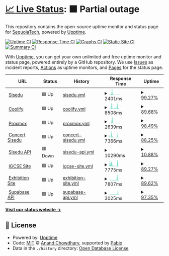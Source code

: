 # [📈 Live Status](https://uptime.sisedu.org): <!--live status--> **🟧 Partial outage**

This repository contains the open-source uptime monitor and status page for [SequoiaTech](https://uptime.sisedu.org), powered by [Upptime](https://github.com/upptime/upptime).

[![Uptime CI](https://github.com/SequoiaTech/uptime/workflows/Uptime%20CI/badge.svg)](https://github.com/SequoiaTech/uptime/actions?query=workflow%3A%22Uptime+CI%22)
[![Response Time CI](https://github.com/SequoiaTech/uptime/workflows/Response%20Time%20CI/badge.svg)](https://github.com/SequoiaTech/uptime/actions?query=workflow%3A%22Response+Time+CI%22)
[![Graphs CI](https://github.com/SequoiaTech/uptime/workflows/Graphs%20CI/badge.svg)](https://github.com/SequoiaTech/uptime/actions?query=workflow%3A%22Graphs+CI%22)
[![Static Site CI](https://github.com/SequoiaTech/uptime/workflows/Static%20Site%20CI/badge.svg)](https://github.com/SequoiaTech/uptime/actions?query=workflow%3A%22Static+Site+CI%22)
[![Summary CI](https://github.com/SequoiaTech/uptime/workflows/Summary%20CI/badge.svg)](https://github.com/SequoiaTech/uptime/actions?query=workflow%3A%22Summary+CI%22)

With [Upptime](https://upptime.js.org), you can get your own unlimited and free uptime monitor and status page, powered entirely by a GitHub repository. We use [Issues](https://github.com/SequoiaTech/uptime/issues) as incident reports, [Actions](https://github.com/SequoiaTech/uptime/actions) as uptime monitors, and [Pages](https://uptime.sisedu.org) for the status page.

<!--start: status pages-->
<!-- This summary is generated by Upptime (https://github.com/upptime/upptime) -->
<!-- Do not edit this manually, your changes will be overwritten -->
<!-- prettier-ignore -->
| URL | Status | History | Response Time | Uptime |
| --- | ------ | ------- | ------------- | ------ |
| <img alt="" src="https://icons.duckduckgo.com/ip3/www.sisedu.org.ico" height="13"> [Sisedu](https://www.sisedu.org) | 🟩 Up | [sisedu.yml](https://github.com/SequoiaTech/uptime/commits/HEAD/history/sisedu.yml) | <details><summary><img alt="Response time graph" src="./graphs/sisedu/response-time-week.png" height="20"> 2401ms</summary><br><a href="https://uptime.sisedu.org/history/sisedu"><img alt="Response time 1782" src="https://img.shields.io/endpoint?url=https%3A%2F%2Fraw.githubusercontent.com%2FSequoiaTech%2Fuptime%2FHEAD%2Fapi%2Fsisedu%2Fresponse-time.json"></a><br><a href="https://uptime.sisedu.org/history/sisedu"><img alt="24-hour response time 1220" src="https://img.shields.io/endpoint?url=https%3A%2F%2Fraw.githubusercontent.com%2FSequoiaTech%2Fuptime%2FHEAD%2Fapi%2Fsisedu%2Fresponse-time-day.json"></a><br><a href="https://uptime.sisedu.org/history/sisedu"><img alt="7-day response time 2401" src="https://img.shields.io/endpoint?url=https%3A%2F%2Fraw.githubusercontent.com%2FSequoiaTech%2Fuptime%2FHEAD%2Fapi%2Fsisedu%2Fresponse-time-week.json"></a><br><a href="https://uptime.sisedu.org/history/sisedu"><img alt="30-day response time 2171" src="https://img.shields.io/endpoint?url=https%3A%2F%2Fraw.githubusercontent.com%2FSequoiaTech%2Fuptime%2FHEAD%2Fapi%2Fsisedu%2Fresponse-time-month.json"></a><br><a href="https://uptime.sisedu.org/history/sisedu"><img alt="1-year response time 1782" src="https://img.shields.io/endpoint?url=https%3A%2F%2Fraw.githubusercontent.com%2FSequoiaTech%2Fuptime%2FHEAD%2Fapi%2Fsisedu%2Fresponse-time-year.json"></a></details> | <details><summary><a href="https://uptime.sisedu.org/history/sisedu">99.27%</a></summary><a href="https://uptime.sisedu.org/history/sisedu"><img alt="All-time uptime 99.41%" src="https://img.shields.io/endpoint?url=https%3A%2F%2Fraw.githubusercontent.com%2FSequoiaTech%2Fuptime%2FHEAD%2Fapi%2Fsisedu%2Fuptime.json"></a><br><a href="https://uptime.sisedu.org/history/sisedu"><img alt="24-hour uptime 100.00%" src="https://img.shields.io/endpoint?url=https%3A%2F%2Fraw.githubusercontent.com%2FSequoiaTech%2Fuptime%2FHEAD%2Fapi%2Fsisedu%2Fuptime-day.json"></a><br><a href="https://uptime.sisedu.org/history/sisedu"><img alt="7-day uptime 99.27%" src="https://img.shields.io/endpoint?url=https%3A%2F%2Fraw.githubusercontent.com%2FSequoiaTech%2Fuptime%2FHEAD%2Fapi%2Fsisedu%2Fuptime-week.json"></a><br><a href="https://uptime.sisedu.org/history/sisedu"><img alt="30-day uptime 99.39%" src="https://img.shields.io/endpoint?url=https%3A%2F%2Fraw.githubusercontent.com%2FSequoiaTech%2Fuptime%2FHEAD%2Fapi%2Fsisedu%2Fuptime-month.json"></a><br><a href="https://uptime.sisedu.org/history/sisedu"><img alt="1-year uptime 99.59%" src="https://img.shields.io/endpoint?url=https%3A%2F%2Fraw.githubusercontent.com%2FSequoiaTech%2Fuptime%2FHEAD%2Fapi%2Fsisedu%2Fuptime-year.json"></a></details>
| <img alt="" src="https://icons.duckduckgo.com/ip3/coolify.sisedu.org.ico" height="13"> [Coolify](https://coolify.sisedu.org) | 🟩 Up | [coolify.yml](https://github.com/SequoiaTech/uptime/commits/HEAD/history/coolify.yml) | <details><summary><img alt="Response time graph" src="./graphs/coolify/response-time-week.png" height="20"> 8508ms</summary><br><a href="https://uptime.sisedu.org/history/coolify"><img alt="Response time 4673" src="https://img.shields.io/endpoint?url=https%3A%2F%2Fraw.githubusercontent.com%2FSequoiaTech%2Fuptime%2FHEAD%2Fapi%2Fcoolify%2Fresponse-time.json"></a><br><a href="https://uptime.sisedu.org/history/coolify"><img alt="24-hour response time 10066" src="https://img.shields.io/endpoint?url=https%3A%2F%2Fraw.githubusercontent.com%2FSequoiaTech%2Fuptime%2FHEAD%2Fapi%2Fcoolify%2Fresponse-time-day.json"></a><br><a href="https://uptime.sisedu.org/history/coolify"><img alt="7-day response time 8508" src="https://img.shields.io/endpoint?url=https%3A%2F%2Fraw.githubusercontent.com%2FSequoiaTech%2Fuptime%2FHEAD%2Fapi%2Fcoolify%2Fresponse-time-week.json"></a><br><a href="https://uptime.sisedu.org/history/coolify"><img alt="30-day response time 7720" src="https://img.shields.io/endpoint?url=https%3A%2F%2Fraw.githubusercontent.com%2FSequoiaTech%2Fuptime%2FHEAD%2Fapi%2Fcoolify%2Fresponse-time-month.json"></a><br><a href="https://uptime.sisedu.org/history/coolify"><img alt="1-year response time 4673" src="https://img.shields.io/endpoint?url=https%3A%2F%2Fraw.githubusercontent.com%2FSequoiaTech%2Fuptime%2FHEAD%2Fapi%2Fcoolify%2Fresponse-time-year.json"></a></details> | <details><summary><a href="https://uptime.sisedu.org/history/coolify">89.68%</a></summary><a href="https://uptime.sisedu.org/history/coolify"><img alt="All-time uptime 91.53%" src="https://img.shields.io/endpoint?url=https%3A%2F%2Fraw.githubusercontent.com%2FSequoiaTech%2Fuptime%2FHEAD%2Fapi%2Fcoolify%2Fuptime.json"></a><br><a href="https://uptime.sisedu.org/history/coolify"><img alt="24-hour uptime 80.90%" src="https://img.shields.io/endpoint?url=https%3A%2F%2Fraw.githubusercontent.com%2FSequoiaTech%2Fuptime%2FHEAD%2Fapi%2Fcoolify%2Fuptime-day.json"></a><br><a href="https://uptime.sisedu.org/history/coolify"><img alt="7-day uptime 89.68%" src="https://img.shields.io/endpoint?url=https%3A%2F%2Fraw.githubusercontent.com%2FSequoiaTech%2Fuptime%2FHEAD%2Fapi%2Fcoolify%2Fuptime-week.json"></a><br><a href="https://uptime.sisedu.org/history/coolify"><img alt="30-day uptime 73.61%" src="https://img.shields.io/endpoint?url=https%3A%2F%2Fraw.githubusercontent.com%2FSequoiaTech%2Fuptime%2FHEAD%2Fapi%2Fcoolify%2Fuptime-month.json"></a><br><a href="https://uptime.sisedu.org/history/coolify"><img alt="1-year uptime 91.53%" src="https://img.shields.io/endpoint?url=https%3A%2F%2Fraw.githubusercontent.com%2FSequoiaTech%2Fuptime%2FHEAD%2Fapi%2Fcoolify%2Fuptime-year.json"></a></details>
| <img alt="" src="https://icons.duckduckgo.com/ip3/proxmox.sisedu.org.ico" height="13"> [Proxmox](https://proxmox.sisedu.org) | 🟩 Up | [proxmox.yml](https://github.com/SequoiaTech/uptime/commits/HEAD/history/proxmox.yml) | <details><summary><img alt="Response time graph" src="./graphs/proxmox/response-time-week.png" height="20"> 2639ms</summary><br><a href="https://uptime.sisedu.org/history/proxmox"><img alt="Response time 2915" src="https://img.shields.io/endpoint?url=https%3A%2F%2Fraw.githubusercontent.com%2FSequoiaTech%2Fuptime%2FHEAD%2Fapi%2Fproxmox%2Fresponse-time.json"></a><br><a href="https://uptime.sisedu.org/history/proxmox"><img alt="24-hour response time 897" src="https://img.shields.io/endpoint?url=https%3A%2F%2Fraw.githubusercontent.com%2FSequoiaTech%2Fuptime%2FHEAD%2Fapi%2Fproxmox%2Fresponse-time-day.json"></a><br><a href="https://uptime.sisedu.org/history/proxmox"><img alt="7-day response time 2639" src="https://img.shields.io/endpoint?url=https%3A%2F%2Fraw.githubusercontent.com%2FSequoiaTech%2Fuptime%2FHEAD%2Fapi%2Fproxmox%2Fresponse-time-week.json"></a><br><a href="https://uptime.sisedu.org/history/proxmox"><img alt="30-day response time 5526" src="https://img.shields.io/endpoint?url=https%3A%2F%2Fraw.githubusercontent.com%2FSequoiaTech%2Fuptime%2FHEAD%2Fapi%2Fproxmox%2Fresponse-time-month.json"></a><br><a href="https://uptime.sisedu.org/history/proxmox"><img alt="1-year response time 2915" src="https://img.shields.io/endpoint?url=https%3A%2F%2Fraw.githubusercontent.com%2FSequoiaTech%2Fuptime%2FHEAD%2Fapi%2Fproxmox%2Fresponse-time-year.json"></a></details> | <details><summary><a href="https://uptime.sisedu.org/history/proxmox">98.49%</a></summary><a href="https://uptime.sisedu.org/history/proxmox"><img alt="All-time uptime 92.85%" src="https://img.shields.io/endpoint?url=https%3A%2F%2Fraw.githubusercontent.com%2FSequoiaTech%2Fuptime%2FHEAD%2Fapi%2Fproxmox%2Fuptime.json"></a><br><a href="https://uptime.sisedu.org/history/proxmox"><img alt="24-hour uptime 93.51%" src="https://img.shields.io/endpoint?url=https%3A%2F%2Fraw.githubusercontent.com%2FSequoiaTech%2Fuptime%2FHEAD%2Fapi%2Fproxmox%2Fuptime-day.json"></a><br><a href="https://uptime.sisedu.org/history/proxmox"><img alt="7-day uptime 98.49%" src="https://img.shields.io/endpoint?url=https%3A%2F%2Fraw.githubusercontent.com%2FSequoiaTech%2Fuptime%2FHEAD%2Fapi%2Fproxmox%2Fuptime-week.json"></a><br><a href="https://uptime.sisedu.org/history/proxmox"><img alt="30-day uptime 77.94%" src="https://img.shields.io/endpoint?url=https%3A%2F%2Fraw.githubusercontent.com%2FSequoiaTech%2Fuptime%2FHEAD%2Fapi%2Fproxmox%2Fuptime-month.json"></a><br><a href="https://uptime.sisedu.org/history/proxmox"><img alt="1-year uptime 92.85%" src="https://img.shields.io/endpoint?url=https%3A%2F%2Fraw.githubusercontent.com%2FSequoiaTech%2Fuptime%2FHEAD%2Fapi%2Fproxmox%2Fuptime-year.json"></a></details>
| <img alt="" src="https://icons.duckduckgo.com/ip3/concert.sisedu.org.ico" height="13"> [Concert Sisedu](https://concert.sisedu.org) | 🟩 Up | [concert-sisedu.yml](https://github.com/SequoiaTech/uptime/commits/HEAD/history/concert-sisedu.yml) | <details><summary><img alt="Response time graph" src="./graphs/concert-sisedu/response-time-week.png" height="20"> 7366ms</summary><br><a href="https://uptime.sisedu.org/history/concert-sisedu"><img alt="Response time 9573" src="https://img.shields.io/endpoint?url=https%3A%2F%2Fraw.githubusercontent.com%2FSequoiaTech%2Fuptime%2FHEAD%2Fapi%2Fconcert-sisedu%2Fresponse-time.json"></a><br><a href="https://uptime.sisedu.org/history/concert-sisedu"><img alt="24-hour response time 9743" src="https://img.shields.io/endpoint?url=https%3A%2F%2Fraw.githubusercontent.com%2FSequoiaTech%2Fuptime%2FHEAD%2Fapi%2Fconcert-sisedu%2Fresponse-time-day.json"></a><br><a href="https://uptime.sisedu.org/history/concert-sisedu"><img alt="7-day response time 7366" src="https://img.shields.io/endpoint?url=https%3A%2F%2Fraw.githubusercontent.com%2FSequoiaTech%2Fuptime%2FHEAD%2Fapi%2Fconcert-sisedu%2Fresponse-time-week.json"></a><br><a href="https://uptime.sisedu.org/history/concert-sisedu"><img alt="30-day response time 6898" src="https://img.shields.io/endpoint?url=https%3A%2F%2Fraw.githubusercontent.com%2FSequoiaTech%2Fuptime%2FHEAD%2Fapi%2Fconcert-sisedu%2Fresponse-time-month.json"></a><br><a href="https://uptime.sisedu.org/history/concert-sisedu"><img alt="1-year response time 9573" src="https://img.shields.io/endpoint?url=https%3A%2F%2Fraw.githubusercontent.com%2FSequoiaTech%2Fuptime%2FHEAD%2Fapi%2Fconcert-sisedu%2Fresponse-time-year.json"></a></details> | <details><summary><a href="https://uptime.sisedu.org/history/concert-sisedu">88.25%</a></summary><a href="https://uptime.sisedu.org/history/concert-sisedu"><img alt="All-time uptime 96.23%" src="https://img.shields.io/endpoint?url=https%3A%2F%2Fraw.githubusercontent.com%2FSequoiaTech%2Fuptime%2FHEAD%2Fapi%2Fconcert-sisedu%2Fuptime.json"></a><br><a href="https://uptime.sisedu.org/history/concert-sisedu"><img alt="24-hour uptime 83.86%" src="https://img.shields.io/endpoint?url=https%3A%2F%2Fraw.githubusercontent.com%2FSequoiaTech%2Fuptime%2FHEAD%2Fapi%2Fconcert-sisedu%2Fuptime-day.json"></a><br><a href="https://uptime.sisedu.org/history/concert-sisedu"><img alt="7-day uptime 88.25%" src="https://img.shields.io/endpoint?url=https%3A%2F%2Fraw.githubusercontent.com%2FSequoiaTech%2Fuptime%2FHEAD%2Fapi%2Fconcert-sisedu%2Fuptime-week.json"></a><br><a href="https://uptime.sisedu.org/history/concert-sisedu"><img alt="30-day uptime 73.37%" src="https://img.shields.io/endpoint?url=https%3A%2F%2Fraw.githubusercontent.com%2FSequoiaTech%2Fuptime%2FHEAD%2Fapi%2Fconcert-sisedu%2Fuptime-month.json"></a><br><a href="https://uptime.sisedu.org/history/concert-sisedu"><img alt="1-year uptime 96.23%" src="https://img.shields.io/endpoint?url=https%3A%2F%2Fraw.githubusercontent.com%2FSequoiaTech%2Fuptime%2FHEAD%2Fapi%2Fconcert-sisedu%2Fuptime-year.json"></a></details>
| <img alt="" src="https://concert.sisedu.org/api.png" height="13"> [Sisedu API](https://api.sisedu.org) | 🟥 Down | [sisedu-api.yml](https://github.com/SequoiaTech/uptime/commits/HEAD/history/sisedu-api.yml) | <details><summary><img alt="Response time graph" src="./graphs/sisedu-api/response-time-week.png" height="20"> 10290ms</summary><br><a href="https://uptime.sisedu.org/history/sisedu-api"><img alt="Response time 2615" src="https://img.shields.io/endpoint?url=https%3A%2F%2Fraw.githubusercontent.com%2FSequoiaTech%2Fuptime%2FHEAD%2Fapi%2Fsisedu-api%2Fresponse-time.json"></a><br><a href="https://uptime.sisedu.org/history/sisedu-api"><img alt="24-hour response time 10290" src="https://img.shields.io/endpoint?url=https%3A%2F%2Fraw.githubusercontent.com%2FSequoiaTech%2Fuptime%2FHEAD%2Fapi%2Fsisedu-api%2Fresponse-time-day.json"></a><br><a href="https://uptime.sisedu.org/history/sisedu-api"><img alt="7-day response time 10290" src="https://img.shields.io/endpoint?url=https%3A%2F%2Fraw.githubusercontent.com%2FSequoiaTech%2Fuptime%2FHEAD%2Fapi%2Fsisedu-api%2Fresponse-time-week.json"></a><br><a href="https://uptime.sisedu.org/history/sisedu-api"><img alt="30-day response time 8224" src="https://img.shields.io/endpoint?url=https%3A%2F%2Fraw.githubusercontent.com%2FSequoiaTech%2Fuptime%2FHEAD%2Fapi%2Fsisedu-api%2Fresponse-time-month.json"></a><br><a href="https://uptime.sisedu.org/history/sisedu-api"><img alt="1-year response time 2615" src="https://img.shields.io/endpoint?url=https%3A%2F%2Fraw.githubusercontent.com%2FSequoiaTech%2Fuptime%2FHEAD%2Fapi%2Fsisedu-api%2Fresponse-time-year.json"></a></details> | <details><summary><a href="https://uptime.sisedu.org/history/sisedu-api">10.88%</a></summary><a href="https://uptime.sisedu.org/history/sisedu-api"><img alt="All-time uptime 92.15%" src="https://img.shields.io/endpoint?url=https%3A%2F%2Fraw.githubusercontent.com%2FSequoiaTech%2Fuptime%2FHEAD%2Fapi%2Fsisedu-api%2Fuptime.json"></a><br><a href="https://uptime.sisedu.org/history/sisedu-api"><img alt="24-hour uptime 76.16%" src="https://img.shields.io/endpoint?url=https%3A%2F%2Fraw.githubusercontent.com%2FSequoiaTech%2Fuptime%2FHEAD%2Fapi%2Fsisedu-api%2Fuptime-day.json"></a><br><a href="https://uptime.sisedu.org/history/sisedu-api"><img alt="7-day uptime 10.88%" src="https://img.shields.io/endpoint?url=https%3A%2F%2Fraw.githubusercontent.com%2FSequoiaTech%2Fuptime%2FHEAD%2Fapi%2Fsisedu-api%2Fuptime-week.json"></a><br><a href="https://uptime.sisedu.org/history/sisedu-api"><img alt="30-day uptime 53.98%" src="https://img.shields.io/endpoint?url=https%3A%2F%2Fraw.githubusercontent.com%2FSequoiaTech%2Fuptime%2FHEAD%2Fapi%2Fsisedu-api%2Fuptime-month.json"></a><br><a href="https://uptime.sisedu.org/history/sisedu-api"><img alt="1-year uptime 93.34%" src="https://img.shields.io/endpoint?url=https%3A%2F%2Fraw.githubusercontent.com%2FSequoiaTech%2Fuptime%2FHEAD%2Fapi%2Fsisedu-api%2Fuptime-year.json"></a></details>
| <img alt="" src="https://icons.duckduckgo.com/ip3/igcse.sisedu.org.ico" height="13"> [IGCSE Site](https://igcse.sisedu.org) | 🟩 Up | [igcse-site.yml](https://github.com/SequoiaTech/uptime/commits/HEAD/history/igcse-site.yml) | <details><summary><img alt="Response time graph" src="./graphs/igcse-site/response-time-week.png" height="20"> 7775ms</summary><br><a href="https://uptime.sisedu.org/history/igcse-site"><img alt="Response time 3006" src="https://img.shields.io/endpoint?url=https%3A%2F%2Fraw.githubusercontent.com%2FSequoiaTech%2Fuptime%2FHEAD%2Fapi%2Figcse-site%2Fresponse-time.json"></a><br><a href="https://uptime.sisedu.org/history/igcse-site"><img alt="24-hour response time 9812" src="https://img.shields.io/endpoint?url=https%3A%2F%2Fraw.githubusercontent.com%2FSequoiaTech%2Fuptime%2FHEAD%2Fapi%2Figcse-site%2Fresponse-time-day.json"></a><br><a href="https://uptime.sisedu.org/history/igcse-site"><img alt="7-day response time 7775" src="https://img.shields.io/endpoint?url=https%3A%2F%2Fraw.githubusercontent.com%2FSequoiaTech%2Fuptime%2FHEAD%2Fapi%2Figcse-site%2Fresponse-time-week.json"></a><br><a href="https://uptime.sisedu.org/history/igcse-site"><img alt="30-day response time 7630" src="https://img.shields.io/endpoint?url=https%3A%2F%2Fraw.githubusercontent.com%2FSequoiaTech%2Fuptime%2FHEAD%2Fapi%2Figcse-site%2Fresponse-time-month.json"></a><br><a href="https://uptime.sisedu.org/history/igcse-site"><img alt="1-year response time 3006" src="https://img.shields.io/endpoint?url=https%3A%2F%2Fraw.githubusercontent.com%2FSequoiaTech%2Fuptime%2FHEAD%2Fapi%2Figcse-site%2Fresponse-time-year.json"></a></details> | <details><summary><a href="https://uptime.sisedu.org/history/igcse-site">89.27%</a></summary><a href="https://uptime.sisedu.org/history/igcse-site"><img alt="All-time uptime 96.29%" src="https://img.shields.io/endpoint?url=https%3A%2F%2Fraw.githubusercontent.com%2FSequoiaTech%2Fuptime%2FHEAD%2Fapi%2Figcse-site%2Fuptime.json"></a><br><a href="https://uptime.sisedu.org/history/igcse-site"><img alt="24-hour uptime 83.34%" src="https://img.shields.io/endpoint?url=https%3A%2F%2Fraw.githubusercontent.com%2FSequoiaTech%2Fuptime%2FHEAD%2Fapi%2Figcse-site%2Fuptime-day.json"></a><br><a href="https://uptime.sisedu.org/history/igcse-site"><img alt="7-day uptime 89.27%" src="https://img.shields.io/endpoint?url=https%3A%2F%2Fraw.githubusercontent.com%2FSequoiaTech%2Fuptime%2FHEAD%2Fapi%2Figcse-site%2Fuptime-week.json"></a><br><a href="https://uptime.sisedu.org/history/igcse-site"><img alt="30-day uptime 73.74%" src="https://img.shields.io/endpoint?url=https%3A%2F%2Fraw.githubusercontent.com%2FSequoiaTech%2Fuptime%2FHEAD%2Fapi%2Figcse-site%2Fuptime-month.json"></a><br><a href="https://uptime.sisedu.org/history/igcse-site"><img alt="1-year uptime 96.29%" src="https://img.shields.io/endpoint?url=https%3A%2F%2Fraw.githubusercontent.com%2FSequoiaTech%2Fuptime%2FHEAD%2Fapi%2Figcse-site%2Fuptime-year.json"></a></details>
| <img alt="" src="https://icons.duckduckgo.com/ip3/exhibition.sisedu.org.ico" height="13"> [Exhibition Site](https://exhibition.sisedu.org) | 🟩 Up | [exhibition-site.yml](https://github.com/SequoiaTech/uptime/commits/HEAD/history/exhibition-site.yml) | <details><summary><img alt="Response time graph" src="./graphs/exhibition-site/response-time-week.png" height="20"> 7807ms</summary><br><a href="https://uptime.sisedu.org/history/exhibition-site"><img alt="Response time 2757" src="https://img.shields.io/endpoint?url=https%3A%2F%2Fraw.githubusercontent.com%2FSequoiaTech%2Fuptime%2FHEAD%2Fapi%2Fexhibition-site%2Fresponse-time.json"></a><br><a href="https://uptime.sisedu.org/history/exhibition-site"><img alt="24-hour response time 9822" src="https://img.shields.io/endpoint?url=https%3A%2F%2Fraw.githubusercontent.com%2FSequoiaTech%2Fuptime%2FHEAD%2Fapi%2Fexhibition-site%2Fresponse-time-day.json"></a><br><a href="https://uptime.sisedu.org/history/exhibition-site"><img alt="7-day response time 7807" src="https://img.shields.io/endpoint?url=https%3A%2F%2Fraw.githubusercontent.com%2FSequoiaTech%2Fuptime%2FHEAD%2Fapi%2Fexhibition-site%2Fresponse-time-week.json"></a><br><a href="https://uptime.sisedu.org/history/exhibition-site"><img alt="30-day response time 7306" src="https://img.shields.io/endpoint?url=https%3A%2F%2Fraw.githubusercontent.com%2FSequoiaTech%2Fuptime%2FHEAD%2Fapi%2Fexhibition-site%2Fresponse-time-month.json"></a><br><a href="https://uptime.sisedu.org/history/exhibition-site"><img alt="1-year response time 2757" src="https://img.shields.io/endpoint?url=https%3A%2F%2Fraw.githubusercontent.com%2FSequoiaTech%2Fuptime%2FHEAD%2Fapi%2Fexhibition-site%2Fresponse-time-year.json"></a></details> | <details><summary><a href="https://uptime.sisedu.org/history/exhibition-site">89.62%</a></summary><a href="https://uptime.sisedu.org/history/exhibition-site"><img alt="All-time uptime 96.32%" src="https://img.shields.io/endpoint?url=https%3A%2F%2Fraw.githubusercontent.com%2FSequoiaTech%2Fuptime%2FHEAD%2Fapi%2Fexhibition-site%2Fuptime.json"></a><br><a href="https://uptime.sisedu.org/history/exhibition-site"><img alt="24-hour uptime 85.75%" src="https://img.shields.io/endpoint?url=https%3A%2F%2Fraw.githubusercontent.com%2FSequoiaTech%2Fuptime%2FHEAD%2Fapi%2Fexhibition-site%2Fuptime-day.json"></a><br><a href="https://uptime.sisedu.org/history/exhibition-site"><img alt="7-day uptime 89.62%" src="https://img.shields.io/endpoint?url=https%3A%2F%2Fraw.githubusercontent.com%2FSequoiaTech%2Fuptime%2FHEAD%2Fapi%2Fexhibition-site%2Fuptime-week.json"></a><br><a href="https://uptime.sisedu.org/history/exhibition-site"><img alt="30-day uptime 73.87%" src="https://img.shields.io/endpoint?url=https%3A%2F%2Fraw.githubusercontent.com%2FSequoiaTech%2Fuptime%2FHEAD%2Fapi%2Fexhibition-site%2Fuptime-month.json"></a><br><a href="https://uptime.sisedu.org/history/exhibition-site"><img alt="1-year uptime 96.32%" src="https://img.shields.io/endpoint?url=https%3A%2F%2Fraw.githubusercontent.com%2FSequoiaTech%2Fuptime%2FHEAD%2Fapi%2Fexhibition-site%2Fuptime-year.json"></a></details>
| <img alt="" src="https://concert.sisedu.org/super.png" height="13"> [Supabase API](https://supabase.sisedu.org/api/pg-meta/default/query?key=table-rows-301276) | 🟩 Up | [supabase-api.yml](https://github.com/SequoiaTech/uptime/commits/HEAD/history/supabase-api.yml) | <details><summary><img alt="Response time graph" src="./graphs/supabase-api/response-time-week.png" height="20"> 3025ms</summary><br><a href="https://uptime.sisedu.org/history/supabase-api"><img alt="Response time 1323" src="https://img.shields.io/endpoint?url=https%3A%2F%2Fraw.githubusercontent.com%2FSequoiaTech%2Fuptime%2FHEAD%2Fapi%2Fsupabase-api%2Fresponse-time.json"></a><br><a href="https://uptime.sisedu.org/history/supabase-api"><img alt="24-hour response time 8273" src="https://img.shields.io/endpoint?url=https%3A%2F%2Fraw.githubusercontent.com%2FSequoiaTech%2Fuptime%2FHEAD%2Fapi%2Fsupabase-api%2Fresponse-time-day.json"></a><br><a href="https://uptime.sisedu.org/history/supabase-api"><img alt="7-day response time 3025" src="https://img.shields.io/endpoint?url=https%3A%2F%2Fraw.githubusercontent.com%2FSequoiaTech%2Fuptime%2FHEAD%2Fapi%2Fsupabase-api%2Fresponse-time-week.json"></a><br><a href="https://uptime.sisedu.org/history/supabase-api"><img alt="30-day response time 2225" src="https://img.shields.io/endpoint?url=https%3A%2F%2Fraw.githubusercontent.com%2FSequoiaTech%2Fuptime%2FHEAD%2Fapi%2Fsupabase-api%2Fresponse-time-month.json"></a><br><a href="https://uptime.sisedu.org/history/supabase-api"><img alt="1-year response time 1323" src="https://img.shields.io/endpoint?url=https%3A%2F%2Fraw.githubusercontent.com%2FSequoiaTech%2Fuptime%2FHEAD%2Fapi%2Fsupabase-api%2Fresponse-time-year.json"></a></details> | <details><summary><a href="https://uptime.sisedu.org/history/supabase-api">97.35%</a></summary><a href="https://uptime.sisedu.org/history/supabase-api"><img alt="All-time uptime 99.72%" src="https://img.shields.io/endpoint?url=https%3A%2F%2Fraw.githubusercontent.com%2FSequoiaTech%2Fuptime%2FHEAD%2Fapi%2Fsupabase-api%2Fuptime.json"></a><br><a href="https://uptime.sisedu.org/history/supabase-api"><img alt="24-hour uptime 96.78%" src="https://img.shields.io/endpoint?url=https%3A%2F%2Fraw.githubusercontent.com%2FSequoiaTech%2Fuptime%2FHEAD%2Fapi%2Fsupabase-api%2Fuptime-day.json"></a><br><a href="https://uptime.sisedu.org/history/supabase-api"><img alt="7-day uptime 97.35%" src="https://img.shields.io/endpoint?url=https%3A%2F%2Fraw.githubusercontent.com%2FSequoiaTech%2Fuptime%2FHEAD%2Fapi%2Fsupabase-api%2Fuptime-week.json"></a><br><a href="https://uptime.sisedu.org/history/supabase-api"><img alt="30-day uptime 99.23%" src="https://img.shields.io/endpoint?url=https%3A%2F%2Fraw.githubusercontent.com%2FSequoiaTech%2Fuptime%2FHEAD%2Fapi%2Fsupabase-api%2Fuptime-month.json"></a><br><a href="https://uptime.sisedu.org/history/supabase-api"><img alt="1-year uptime 99.72%" src="https://img.shields.io/endpoint?url=https%3A%2F%2Fraw.githubusercontent.com%2FSequoiaTech%2Fuptime%2FHEAD%2Fapi%2Fsupabase-api%2Fuptime-year.json"></a></details>

<!--end: status pages-->

[**Visit our status website →**](https://uptime.sisedu.org)

## 📄 License

- Powered by: [Upptime](https://github.com/upptime/upptime)
- Code: [MIT](./LICENSE) © [Anand Chowdhary](https://anandchowdhary.com), supported by [Pabio](https://pabio.com)
- Data in the `./history` directory: [Open Database License](https://opendatacommons.org/licenses/odbl/1-0/)
